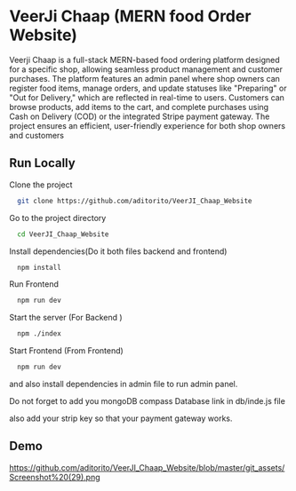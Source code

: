 

# VeerJi Chaap (MERN food Order Website)
Veerji Chaap is a full-stack MERN-based food ordering platform designed for a specific shop, allowing seamless product management and customer purchases. The platform features an admin panel where shop owners can register food items, manage orders, and update statuses like "Preparing" or "Out for Delivery," which are reflected in real-time to users. Customers can browse products, add items to the cart, and complete purchases using Cash on Delivery (COD) or the integrated Stripe payment gateway. The project ensures an efficient, user-friendly experience for both shop owners and customers


## Run Locally

Clone the project

```bash
  git clone https://github.com/aditorito/VeerJI_Chaap_Website
```

Go to the project directory 

```bash
  cd VeerJI_Chaap_Website
```

Install dependencies(Do it both files backend and frontend)

```bash
  npm install
```

Run Frontend

```bash
  npm run dev
```

Start the server (For Backend )

```bash
  npm ./index
```
Start Frontend (From Frontend)
```bash
  npm run dev
```
and also install dependencies in admin file to run admin panel.

Do not forget to add you mongoDB compass Database link in db/inde.js file 

also add your strip key so that your payment gateway works.

## Demo
https://github.com/aditorito/VeerJI_Chaap_Website/blob/master/git_assets/Screenshot%20(29).png

